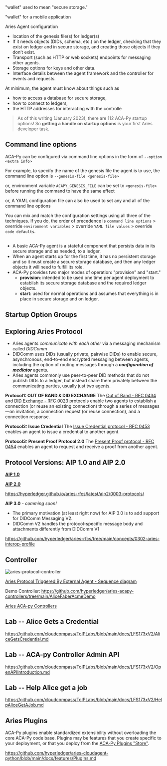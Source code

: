 "wallet" used to mean "secure storage."

"wallet" for a mobile application

Aries Agent configuration

- location of the genesis file(s) for ledger(s)
- If it needs objects (DIDs, schema, etc.) on the ledger, checking that they exist on ledger and in secure storage, and creating those objects if they don’t exist.
- Transport (such as HTTP or web sockets) endpoints for messaging other agents.
- Storage options for keys and other data.
- Interface details between the agent framework and the controller for events and requests.

At minimum, the agent must know about things such as 
- how to access a database for secure storage, 
- how to connect to ledgers, 
- the HTTP addresses for interacting with the controlle


>  As of this writing (January 2023), there are 112 ACA-Py startup options! So **getting a handle on startup options** is your first Aries developer task.


## Command line options
ACA-Py can be configured via command line options in the form of `--option <extra info>`

For example, to specify the name of the genesis file the agent is to use, the command line option is `--genesis-file <genesis-file>`

or, environment variable `ACAPY_GENESIS_FILE` can be set to `<genesis-file>` before running the command to have the same effect

or, A YAML configuration file can also be used to set any and all of the command line options


You can mix and match the configuration settings using all three of the techniques. If you do, the order of precedence is `command line options` > override `environment variables` > override `YAML file values` >  override `code defaults`. 


## 

- A basic ACA-Py agent is a stateful component that persists data in its secure storage and as needed, to a ledger.
-  When an agent starts up for the first time, it has no persistent storage and so it must create a secure storage database, and then any ledger objects it will need to fulfill its role. 
- ACA-Py provides two major modes of operation: "provision" and "start." 
    - **provision**: intended to be used one time per agent deployment to establish its secure storage database and the required ledger objects.
    - **start**: used for normal operations and assumes that everything is in place in secure storage and on ledger.

## Startup Option Groups

## Exploring Aries Protocol 

- Aries agents *communicate with each other* via a messaging mechanism called *DIDComm*
- DIDComm uses DIDs (usually private, pairwise DIDs) to enable secure, asynchronous, end-to-end encrypted messaging between agents, including the option of routing messages through a ***configuration of mediator*** agents. 
- Aries agents commonly use peer-to-peer DID methods that do not publish DIDs to a ledger, but instead share them privately between the communicating parties, usually just two agents.

**Protocol1: OUT OF BAND & DID EXCHANGE**
The [Out of Band - RFC 0434](https://github.com/hyperledger/aries-rfcs/blob/main/features/0434-outofband/README.md) and [DID Exchange - RFC 0023](https://github.com/hyperledger/aries-rfcs/blob/main/features/0023-did-exchange/README.md) protocols enable two agents to establish a connection (or reuse an existing connection) through a series of messages—an invitation, a connection request (or reuse connection), and a connection response.

**Protocol2: Issue Credential**
The [Issue Credential protocol - RFC 0453](https://github.com/hyperledger/aries-rfcs/blob/main/features/0453-issue-credential-v2/README.md) enables an agent to issue a credential to another agent.

**Protocol3: Present Proof Protocol 2.0**
The [Present Proof protocol - RFC 0454](https://github.com/hyperledger/aries-rfcs/blob/main/features/0454-present-proof-v2/README.md) enables an agent to request and receive a proof from another agent.


## Protocol Versions: AIP 1.0 and AIP 2.0

[**AIP 1.0**](https://github.com/hyperledger/aries-rfcs/tree/main/concepts/0302-aries-interop-profile#aries-interop-profile-version-10)

[**AIP 2.0**](https://github.com/hyperledger/aries-rfcs/tree/main/concepts/0302-aries-interop-profile#base-requirements)

https://hyperledger.github.io/aries-rfcs/latest/aip2/0003-protocols/


**AIP 3.0** - *comming soon!*

- The primary motivation (at least right now) for AIP 3.0 is to add support for DIDComm Messaging V2.
- DIDComm V2 handles the protocol-specific message body and attachments differently from DIDComm V1


https://github.com/hyperledger/aries-rfcs/tree/main/concepts/0302-aries-interop-profile


## Controller

![aries-protocol-controller](/assets//aries-protocol-controller.png)

[Aries Protocol Triggered By External Agent - Sequence diagram](https://sequencediagram.org/index.html#initialData=C4S2BsFMAIEECcSQM7QArwPbEwY0+NACqIDmpk8kAJtAEICe0AogB7CUB2AhobBZ2AAoId1w540AK7JKQgA7d4oXCEWDo+QVnBR4CpSrXcNY7iMXKQq9cGiR2XXgFpuA4SKGdsMTADdKTUxtAj0AGmgzAC5oAEYAOhYA+AZgAAsQTlJoNO5UACNISE5oTLAQXhAALxoAHU4AJkSAYWDOSHEQYNRcgOhC4vtkYG588BBkNJpPIQcOeB5wV3doZwA+SNxuGOaqamLQXmgAeQAzU8CAJUgAR2HoAG0AEQBJJ9aAWw-oD5RkN0gAF0RPlMKxoP5AtE4okXvtBCBTkwtJx2p1gvUmtAXpxytwONB2gB3UqcYYmXC+U7QABEL2QyCkMF2NAOFXANPq0G50HkWBw+HAAG5oJcAGLNaAABgALABWADMIjMqzWawAFLEAJRBEK6Sg7PZso5nC6SB4AdUg+TSmEwAGt7AFBMDRKDwWQ0nZMNSVQBicakL2kKgMGKAZ+JoABxTAoCElInccpZaCnTCSbBTSQfZCkVAiLTAHR6VUahU6mQGwmYN1g6Ce73UwvFwIBkBB4AhyBh6CRxPJ7JpySVyQ4esoeTBahCEerdZlrXN0JV2C4SnyOwAelFkAAVh0PEJdUXl5J55qddCABJEIhoHc3Jn3dWb3BGhG8AD6VEfKGAWs8FVnHWexHAWFwAUEGI31ZD9CB-J9hCAA)

Demo Controller:  https://github.com/hyperledger/aries-acapy-controllers/tree/main/AliceFaberAcmeDemo

[Aries ACA-py Controllers](https://github.com/hyperledger/aries-acapy-controllers)




## Lab -- Alice Gets a Credential

https://github.com/cloudcompass/ToIPLabs/blob/main/docs/LFS173xV2/AliceGetsCredential.md

## Lab -- ACA-py Controller Admin API

https://github.com/cloudcompass/ToIPLabs/blob/main/docs/LFS173xV2/OpenAPIIntroduction.md

## Lab -- Help Alice get a job


https://github.com/cloudcompass/ToIPLabs/blob/main/docs/LFS173xV2/HelpAliceGetAJob.md


## Aries Plugins 

ACA-Py plugins enable standardized extensibility without overloading the core ACA-Py code base. Plugins may be features that you create specific to your deployment, or that you deploy from the [ACA-Py Plugins "Store"](https://plugins.aca-py.org/latest/). 

https://github.com/hyperledger/aries-cloudagent-python/blob/main/docs/features/PlugIns.md


#

